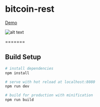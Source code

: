 # bitcoin-rest

[Demo](http://michaelmichael.dk/vuerest/)

![alt text](https://i.imgur.com/k4NkqiL.png)

=======

## Build Setup

``` bash
# install dependencies
npm install

# serve with hot reload at localhost:8080
npm run dev

# build for production with minification
npm run build
```


